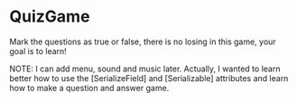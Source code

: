 # QuizGame

Mark the questions as true or false, there is no losing in this game, your goal is to learn!

NOTE: I can add menu, sound and music later. Actually, I wanted to learn better how to use the [SerializeField] and [Serializable] attributes and learn how to make a question and answer game.
